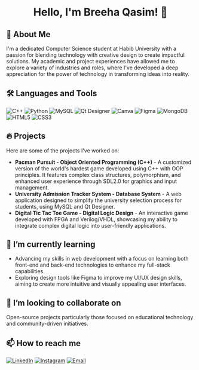 <h1 align="center"> Hello, I'm Breeha Qasim! 👋 </h1>

## 🚀 About Me
I'm a dedicated Computer Science student at Habib University with a passion for blending technology with creative design to create impactful solutions. My academic and project experiences have allowed me to explore a variety of industries and roles, where I've developed a deep appreciation for the power of technology in transforming ideas into reality.

## 🛠 Languages and Tools
![C++](https://img.shields.io/badge/C++-00599C?style=for-the-badge&logo=cplusplus&logoColor=white)
![Python](https://img.shields.io/badge/Python-3776AB?style=for-the-badge&logo=python&logoColor=white)
![MySQL](https://img.shields.io/badge/MySQL-4479A1?style=for-the-badge&logo=mysql&logoColor=white)
![Qt Designer](https://img.shields.io/badge/Qt_Designer-41CD52?style=for-the-badge&logo=qt&logoColor=white)
![Canva](https://img.shields.io/badge/Canva-00C4CC?style=for-the-badge&logo=canva&logoColor=white)
![Figma](https://img.shields.io/badge/Figma-F24E1E?style=for-the-badge&logo=figma&logoColor=white)
![MongoDB](https://img.shields.io/badge/MongoDB-47A248?style=for-the-badge&logo=mongodb&logoColor=white)
![HTML5](https://img.shields.io/badge/HTML5-E34F26?style=for-the-badge&logo=html5&logoColor=white)
![CSS3](https://img.shields.io/badge/CSS3-1572B6?style=for-the-badge&logo=css3&logoColor=white)


## 🔥 Projects
Here are some of the projects I've worked on:
- **Pacman Pursuit - Object Oriented Programming (C++)** - A customized version of the world's hardest game developed using C++ with OOP principles. It features complex class structures, polymorphism, and enhanced user experience through SDL2.0 for graphics and input management.
- **University Admission Tracker System - Database System** - A web application designed to simplify the university selection process for students, using MySQL and Qt Designer.
- **Digital Tic Tac Toe Game - Digital Logic Design** - An interactive game developed with FPGA and Verilog/VHDL, showcasing my ability to integrate complex digital logic into user-friendly applications.

## 🌱 I’m currently learning
- Advancing my skills in web development with a focus on learning both front-end and back-end technologies to enhance my full-stack capabilities.
- Exploring design tools like Figma to improve my UI/UX design skills, aiming to create more intuitive and visually appealing user interfaces.

## 👯 I’m looking to collaborate on
Open-source projects particularly those focused on educational technology and community-driven initiatives.

## 📫 How to reach me
[![LinkedIn](https://img.shields.io/badge/LinkedIn-blue?style=flat-square&logo=linkedin&logoColor=white&link=https://www.linkedin.com/in/your_linkedin_username)](https://www.linkedin.com/in/breehaqasim/)
[![Instagram](https://img.shields.io/badge/Instagram-E4405F?style=flat-square&logo=instagram&logoColor=white&link=https://www.instagram.com/your_instagram_username)](https://www.instagram.com/graphicsbybreeha?igsh=MXRocm4zcjM4czQ1Mw==)
[![Email](https://img.shields.io/badge/Email-D14836?style=flat-square&logo=gmail&logoColor=white&link=mailto:your_email_address)](mailto:breehaaqasim@gmail.com)


